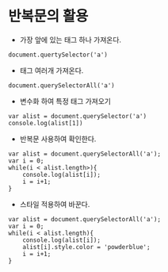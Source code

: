 # 반복문의 활용

* 가장 앞에 있는 태그 하나 가져온다.
~~~
document.quertySelector('a')
~~~

* 태그 여러개 가져온다.
~~~
document.querySelectorAll('a')
~~~

* 변수화 하여 특정 태그 가져오기
~~~
var alist = document.querySelector('a')
console.log(alist[1])
~~~

* 반복문 사용하여 확인한다.
~~~
var alist = document.querySelectorAll('a');
var i = 0;
while(i < alist.length>){
    console.log(alist[i]);
    i = i+1;
}
~~~

* 스타일 적용하여 바꾼다. 
~~~
var alist = document.querySelectorAll('a');
var i = 0;
while(i < alist.length){
    console.log(alist[i]);
    alist[i].style.color = 'powderblue';
    i = i+1;
}
~~~